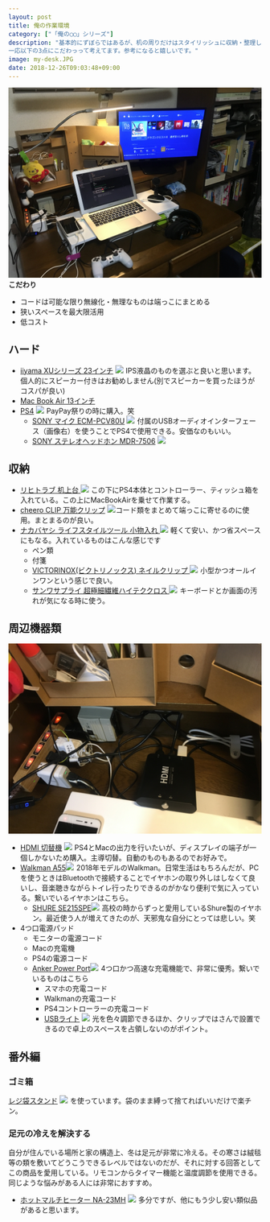 ```yaml
---
layout: post
title: 俺の作業環境
category: ["「俺の◯◯」シリーズ"]
description: "基本的にずぼらではあるが、机の周りだけはスタイリッシュに収納・整理しておきたい僕の作業環境を紹介します。
一応以下の3点にこだわっって考えてます。参考になると嬉しいです。"
image: my-desk.JPG
date: 2018-12-26T09:03:48+09:00
---
```

![image](/images/thumbs/my-desk.JPG)
**こだわり**
- コードは可能な限り無線化・無理なものは端っこにまとめる
- 狭いスペースを最大限活用
- 低コスト

## ハード
- [iiyama XUシリーズ 23インチ](https://amzn.to/2F6FLxA)
<a href="https://www.amazon.co.jp/iiyama-%E3%83%87%E3%82%A3%E3%82%B9%E3%83%97%E3%83%AC%E3%82%A4-XU2390HS-B3-23%E3%82%A4%E3%83%B3%E3%83%81-AH-IPS/dp/B0747SZJPT/ref=as_li_ss_il?s=computers&ie=UTF8&qid=1546575557&sr=1-1&keywords=iiyama+xu2390hs-b3&linkCode=li2&tag=pipinosuke04-22&linkId=969b86898220a6c1f7c89182c6ba6b66&language=ja_JP" target="_blank"><img border="0" src="//ws-fe.amazon-adsystem.com/widgets/q?_encoding=UTF8&ASIN=B0747SZJPT&Format=_SL160_&ID=AsinImage&MarketPlace=JP&ServiceVersion=20070822&WS=1&tag=pipinosuke04-22&language=ja_JP" ></a><img src="https://ir-jp.amazon-adsystem.com/e/ir?t=pipinosuke04-22&language=ja_JP&l=li2&o=9&a=B0747SZJPT" width="1" height="1" border="0" alt="" style="border:none !important; margin:0px !important;" />
IPS液晶のものを選ぶと良いと思います。個人的にスピーカー付きはお勧めしません(別でスピーカーを買ったほうがコスパが良い)
- [Mac Book Air 13インチ](https://www.apple.com/jp/shop/buy-mac/macbook-air/1.8ghz%E3%83%87%E3%83%A5%E3%82%A2%E3%83%AB%E3%82%B3%E3%82%A2%E3%83%97%E3%83%AD%E3%82%BB%E3%83%83%E3%82%B5%EF%BC%88turbo-boost%E4%BD%BF%E7%94%A8%E6%99%82%E6%9C%80%E5%A4%A72.9ghz%EF%BC%89-128gb?afid=p238%7Css4z9yeds-dc_mtid_18707vxu38484_pcrid_96182712077_&cid=aos-jp-kwgo-pla-btb-product-MQD32)
- [PS4](https://amzn.to/2F5rcKJ)
<a href="https://www.amazon.co.jp/PlayStation-%E3%82%B0%E3%83%AC%E3%82%A4%E3%82%B7%E3%83%A3%E3%83%BC%E3%83%BB%E3%83%9B%E3%83%AF%E3%82%A4%E3%83%88-500GB-CUH-2200AB02-%E3%81%8A%E5%A5%BD%E3%81%8D%E3%81%AA%E3%83%80%E3%82%A6%E3%83%B3%E3%83%AD%E3%83%BC%E3%83%89%E3%82%BD%E3%83%95%E3%83%882%E6%9C%AC%E3%82%BB%E3%83%83%E3%83%88/dp/B07F76JX3F/ref=as_li_ss_il?s=videogames&ie=UTF8&qid=1546575771&sr=1-3&keywords=ps4&linkCode=li2&tag=pipinosuke04-22&linkId=44408c6648b33418f198ddfe8fa079e0&language=ja_JP" target="_blank"><img border="0" src="//ws-fe.amazon-adsystem.com/widgets/q?_encoding=UTF8&ASIN=B07F76JX3F&Format=_SL160_&ID=AsinImage&MarketPlace=JP&ServiceVersion=20070822&WS=1&tag=pipinosuke04-22&language=ja_JP" ></a><img src="https://ir-jp.amazon-adsystem.com/e/ir?t=pipinosuke04-22&language=ja_JP&l=li2&o=9&a=B07F76JX3F" width="1" height="1" border="0" alt="" style="border:none !important; margin:0px !important;" />
PayPay祭りの時に購入。笑
	- [SONY マイク ECM-PCV80U](https://amzn.to/2RlF1u6)
<a href="https://www.amazon.co.jp/SONY-%E3%82%A8%E3%83%AC%E3%82%AF%E3%83%88%E3%83%AC%E3%83%83%E3%83%88%E3%82%B3%E3%83%B3%E3%83%87%E3%83%B3%E3%82%B5%E3%83%BC%E3%83%9E%E3%82%A4%E3%82%AF%E3%83%AD%E3%83%9B%E3%83%B3-%E3%82%B2%E3%83%BC%E3%83%A0%E7%94%A8-PCV80U-ECM-PCV80U/dp/B005M2HDA6/ref=as_li_ss_il?ie=UTF8&linkCode=li2&tag=pipinosuke04-22&linkId=fb7b20336b52ab561ba3132cd3340c9f&language=ja_JP" target="_blank"><img border="0" src="//ws-fe.amazon-adsystem.com/widgets/q?_encoding=UTF8&ASIN=B005M2HDA6&Format=_SL160_&ID=AsinImage&MarketPlace=JP&ServiceVersion=20070822&WS=1&tag=pipinosuke04-22&language=ja_JP" ></a><img src="https://ir-jp.amazon-adsystem.com/e/ir?t=pipinosuke04-22&language=ja_JP&l=li2&o=9&a=B005M2HDA6" width="1" height="1" border="0" alt="" style="border:none !important; margin:0px !important;" />
付属のUSBオーディオインターフェース（画像右）を使うことでPS4で使用できる。安価なのもいい。
	-  [SONY ステレオヘッドホン MDR-7506](https://amzn.to/2AgLJIp)
<a href="https://www.amazon.co.jp/%E3%82%BD%E3%83%8B%E3%83%BC-SONY-MDR7506-%E3%82%B9%E3%83%86%E3%83%AC%E3%82%AA%E3%83%98%E3%83%83%E3%83%89%E3%83%9B%E3%83%B3-MDR-7506/dp/B000AJIF4E/ref=as_li_ss_il?ie=UTF8&linkCode=li2&tag=pipinosuke04-22&linkId=2a40a5a92cda54ee1ef300cbd0b5d9c7&language=ja_JP" target="_blank"><img border="0" src="//ws-fe.amazon-adsystem.com/widgets/q?_encoding=UTF8&ASIN=B000AJIF4E&Format=_SL160_&ID=AsinImage&MarketPlace=JP&ServiceVersion=20070822&WS=1&tag=pipinosuke04-22&language=ja_JP" ></a><img src="https://ir-jp.amazon-adsystem.com/e/ir?t=pipinosuke04-22&language=ja_JP&l=li2&o=9&a=B000AJIF4E" width="1" height="1" border="0" alt="" style="border:none !important; margin:0px !important;" />

## 収納
- [リヒトラブ 机上台 ](https://amzn.to/2EOD83u)
<a href="https://www.amazon.co.jp/gp/product/B00485JPYU/ref=as_li_ss_il?ie=UTF8&psc=1&linkCode=li2&tag=pipinosuke04-22&linkId=af94a0af46024d1738e921424a31dd04&language=ja_JP" target="_blank"><img border="0" src="//ws-fe.amazon-adsystem.com/widgets/q?_encoding=UTF8&ASIN=B00485JPYU&Format=_SL160_&ID=AsinImage&MarketPlace=JP&ServiceVersion=20070822&WS=1&tag=pipinosuke04-22&language=ja_JP" ></a><img src="https://ir-jp.amazon-adsystem.com/e/ir?t=pipinosuke04-22&language=ja_JP&l=li2&o=9&a=B00485JPYU" width="1" height="1" border="0" alt="" style="border:none !important; margin:0px !important;" />
この下にPS4本体とコントローラー、ティッシュ箱を入れている。この上にMacBookAirを乗せて作業する。
- [cheero CLIP 万能クリップ](https://amzn.to/2BPxVVh)
<a href="https://www.amazon.co.jp/gp/product/B00I2JAJAW/ref=as_li_ss_il?ie=UTF8&psc=1&linkCode=li2&tag=pipinosuke04-22&linkId=20daeca7a3698cdd12a2f63dc9e090bd&language=ja_JP" target="_blank"><img border="0" src="//ws-fe.amazon-adsystem.com/widgets/q?_encoding=UTF8&ASIN=B00I2JAJAW&Format=_SL160_&ID=AsinImage&MarketPlace=JP&ServiceVersion=20070822&WS=1&tag=pipinosuke04-22&language=ja_JP" ></a><img src="https://ir-jp.amazon-adsystem.com/e/ir?t=pipinosuke04-22&language=ja_JP&l=li2&o=9&a=B00I2JAJAW" width="1" height="1" border="0" alt="" style="border:none !important; margin:0px !important;" />コード類をまとめて端っこに寄せるのに使用。まとまるのが良い。
- [ナカバヤシ ライフスタイルツール 小物入れ ](https://amzn.to/2CyQBdd)
<a href="https://www.amazon.co.jp/gp/product/B01MG79BVA/ref=as_li_ss_il?ie=UTF8&psc=1&linkCode=li2&tag=pipinosuke04-22&linkId=7cd88c26d911dd5b798ac8ea2ece2a8b&language=ja_JP" target="_blank"><img border="0" src="//ws-fe.amazon-adsystem.com/widgets/q?_encoding=UTF8&ASIN=B01MG79BVA&Format=_SL160_&ID=AsinImage&MarketPlace=JP&ServiceVersion=20070822&WS=1&tag=pipinosuke04-22&language=ja_JP" ></a><img src="https://ir-jp.amazon-adsystem.com/e/ir?t=pipinosuke04-22&language=ja_JP&l=li2&o=9&a=B01MG79BVA" width="1" height="1" border="0" alt="" style="border:none !important; margin:0px !important;" />
軽くて安い、かつ省スペースにもなる。入れているものはこんな感じです
	- ペン類
	- 付箋
	- [VICTORINOX(ビクトリノックス) ネイルクリップ ](https://amzn.to/2BCWEvQ)
<a href="https://www.amazon.co.jp/VICTORINOX-%E3%83%93%E3%82%AF%E3%83%88%E3%83%AA%E3%83%8E%E3%83%83%E3%82%AF%E3%82%B9-%E3%83%8D%E3%82%A4%E3%83%AB%E3%82%AF%E3%83%AA%E3%83%83%E3%83%97-0-6463-%E3%80%90%E6%97%A5%E6%9C%AC%E6%AD%A3%E8%A6%8F%E5%93%81%E3%80%91/dp/B00K3LGRAS/ref=as_li_ss_il?ie=UTF8&qid=1545747264&sr=8-2&keywords=victorinox+%E3%83%93%E3%82%AF%E3%83%88%E3%83%AA%E3%83%8E%E3%83%83%E3%82%AF%E3%82%B9+%E7%88%AA%E5%88%87%E3%82%8A&linkCode=li2&tag=pipinosuke04-22&linkId=db8b76aecb389e4d1df305269206f476&language=ja_JP" target="_blank"><img border="0" src="//ws-fe.amazon-adsystem.com/widgets/q?_encoding=UTF8&ASIN=B00K3LGRAS&Format=_SL160_&ID=AsinImage&MarketPlace=JP&ServiceVersion=20070822&WS=1&tag=pipinosuke04-22&language=ja_JP" ></a><img src="https://ir-jp.amazon-adsystem.com/e/ir?t=pipinosuke04-22&language=ja_JP&l=li2&o=9&a=B00K3LGRAS" width="1" height="1" border="0" alt="" style="border:none !important; margin:0px !important;" />
小型かつオールインワンという感じで良い。
	- [サンワサプライ 超極細繊維ハイテククロス ](https://amzn.to/2EP5F8R)
<a href="https://www.amazon.co.jp/%E3%82%B5%E3%83%B3%E3%83%AF%E3%82%B5%E3%83%97%E3%83%A9%E3%82%A4-%E8%B6%85%E6%A5%B5%E7%B4%B0%E7%B9%8A%E7%B6%AD%E3%83%8F%E3%82%A4%E3%83%86%E3%82%AF%E3%82%AF%E3%83%AD%E3%82%B9-30%C3%9740cm-%E5%A4%A7%E5%88%A4%E3%82%BF%E3%82%A4%E3%83%97-DK-KC5/dp/B000248ZQ0/ref=as_li_ss_il?ie=UTF8&linkCode=li2&tag=pipinosuke04-22&linkId=065654214ca4c02478da8711aa2a75cc&language=ja_JP" target="_blank"><img border="0" src="//ws-fe.amazon-adsystem.com/widgets/q?_encoding=UTF8&ASIN=B000248ZQ0&Format=_SL160_&ID=AsinImage&MarketPlace=JP&ServiceVersion=20070822&WS=1&tag=pipinosuke04-22&language=ja_JP" ></a><img src="https://ir-jp.amazon-adsystem.com/e/ir?t=pipinosuke04-22&language=ja_JP&l=li2&o=9&a=B000248ZQ0" width="1" height="1" border="0" alt="" style="border:none !important; margin:0px !important;" />
キーボードとか画面の汚れが気になる時に使う。

## 周辺機器類
![gadjet](/images/my-desk/gadjet.JPG)
- [HDMI 切替機](https://amzn.to/2BXgtOn)
<a href="https://www.amazon.co.jp/iBUFFALO-HDMI%E5%88%87%E6%9B%BF%E5%99%A8HEAC%E5%AF%BE%E5%BF%9C2%E3%83%9D%E3%83%BC%E3%83%88-Nintendo-Switch%E5%8B%95%E4%BD%9C%E7%A2%BA%E8%AA%8D%E6%B8%88-BSAK202/dp/B004IPRAGK/ref=as_li_ss_il?ie=UTF8&qid=1546576037&sr=8-2&keywords=ibuffalo+hdmi%E5%88%87%E6%9B%BF%E5%99%A8&linkCode=li2&tag=pipinosuke04-22&linkId=e1ddb64a0413577edd0bc4ef3c288fa5&language=ja_JP" target="_blank"><img border="0" src="//ws-fe.amazon-adsystem.com/widgets/q?_encoding=UTF8&ASIN=B004IPRAGK&Format=_SL160_&ID=AsinImage&MarketPlace=JP&ServiceVersion=20070822&WS=1&tag=pipinosuke04-22&language=ja_JP" ></a><img src="https://ir-jp.amazon-adsystem.com/e/ir?t=pipinosuke04-22&language=ja_JP&l=li2&o=9&a=B004IPRAGK" width="1" height="1" border="0" alt="" style="border:none !important; margin:0px !important;" />
PS4とMacの出力を行いたいが、ディスプレイの端子が一個しかないため購入。主導切替。自動のものもあるのでお好みで。
- [Walkman A55](https://amzn.to/2Tpk5jl)<a href="https://www.amazon.co.jp/%E3%82%BD%E3%83%8B%E3%83%BC-SONY-%E3%82%A6%E3%82%A9%E3%83%BC%E3%82%AF%E3%83%9E%E3%83%B3-A%E3%82%B7%E3%83%AA%E3%83%BC%E3%82%BA-NW-A55/dp/B07GZ85X5R/ref=as_li_ss_il?ie=UTF8&linkCode=li2&tag=pipinosuke04-22&linkId=92a25e5514d93d6468636fec96af2655&language=ja_JP" target="_blank"><img border="0" src="//ws-fe.amazon-adsystem.com/widgets/q?_encoding=UTF8&ASIN=B07GZ85X5R&Format=_SL160_&ID=AsinImage&MarketPlace=JP&ServiceVersion=20070822&WS=1&tag=pipinosuke04-22&language=ja_JP" ></a><img src="https://ir-jp.amazon-adsystem.com/e/ir?t=pipinosuke04-22&language=ja_JP&l=li2&o=9&a=B07GZ85X5R" width="1" height="1" border="0" alt="" style="border:none !important; margin:0px !important;" />
2018年モデルのWalkman。日常生活はもちろんだが、PCを使うときはBluetoothで接続することでイヤホンの取り外しはしなくて良いし、音楽聴きながらトイレ行ったりできるのがかなり便利で気に入っている。繋いでいるイヤホンはこちら。
	- [SHURE SE215SPE](https://amzn.to/2Ad7RTS)<a href="https://www.amazon.co.jp/SHURE-Special-%E3%83%88%E3%83%A9%E3%83%B3%E3%82%B9%E3%82%B9%E3%83%AB%E3%83%BC%E3%82%BB%E3%83%B3%E3%83%88%E3%83%96%E3%83%AB%E3%83%BC-SE215SPE-%E3%80%90%E5%9B%BD%E5%86%85%E6%AD%A3%E8%A6%8F%E5%93%81%E3%80%91/dp/B00A16BT4E/ref=as_li_ss_il?ie=UTF8&linkCode=li2&tag=pipinosuke04-22&linkId=ddc5a3afc6d00de608ce2396d5de567d&language=ja_JP" target="_blank"><img border="0" src="//ws-fe.amazon-adsystem.com/widgets/q?_encoding=UTF8&ASIN=B00A16BT4E&Format=_SL160_&ID=AsinImage&MarketPlace=JP&ServiceVersion=20070822&WS=1&tag=pipinosuke04-22&language=ja_JP" ></a><img src="https://ir-jp.amazon-adsystem.com/e/ir?t=pipinosuke04-22&language=ja_JP&l=li2&o=9&a=B00A16BT4E" width="1" height="1" border="0" alt="" style="border:none !important; margin:0px !important;" />
高校の時からずっと愛用しているShure製のイヤホン。最近使う人が増えてきたのが、天邪鬼な自分にとっては悲しい。笑
- 4つ口電源パッド
	- モニターの電源コード
	- Macの充電機
	- PS4の電源コード
	- [Anker Power Port](https://amzn.to/2AbADEk)<a href="https://www.amazon.co.jp/Anker-PowerPort-USB%E6%80%A5%E9%80%9F%E5%85%85%E9%9B%BB%E5%99%A8-Android%E5%AF%BE%E5%BF%9C-%E6%8A%98%E7%95%B3%E5%BC%8F%E3%83%97%E3%83%A9%E3%82%B0%E6%90%AD%E8%BC%89%E3%80%91/dp/B00VTJS58U/ref=as_li_ss_il?ie=UTF8&linkCode=li2&tag=pipinosuke04-22&linkId=fe1ea6806c165a9e711695d2a0602f3d&language=ja_JP" target="_blank"><img border="0" src="//ws-fe.amazon-adsystem.com/widgets/q?_encoding=UTF8&ASIN=B00VTJS58U&Format=_SL160_&ID=AsinImage&MarketPlace=JP&ServiceVersion=20070822&WS=1&tag=pipinosuke04-22&language=ja_JP" ></a><img src="https://ir-jp.amazon-adsystem.com/e/ir?t=pipinosuke04-22&language=ja_JP&l=li2&o=9&a=B00VTJS58U" width="1" height="1" border="0" alt="" style="border:none !important; margin:0px !important;" />
	4つ口かつ高速な充電機能で、非常に優秀。繋いでいるものはこちら
		- スマホの充電コード
	    - Walkmanの充電コード
	    - PS4コントローラーの充電コード
	    - [USBライト](https://amzn.to/2BXHVvF)
<a href="https://www.amazon.co.jp/gp/product/B075C76TKD/ref=as_li_ss_il?ie=UTF8&psc=1&linkCode=li2&tag=pipinosuke04-22&linkId=2c713f5db80f9a88de8aadf57d146daf&language=ja_JP" target="_blank"><img border="0" src="//ws-fe.amazon-adsystem.com/widgets/q?_encoding=UTF8&ASIN=B075C76TKD&Format=_SL160_&ID=AsinImage&MarketPlace=JP&ServiceVersion=20070822&WS=1&tag=pipinosuke04-22&language=ja_JP" ></a><img src="https://ir-jp.amazon-adsystem.com/e/ir?t=pipinosuke04-22&language=ja_JP&l=li2&o=9&a=B075C76TKD" width="1" height="1" border="0" alt="" style="border:none !important; margin:0px !important;" />
光を色々調節できるほか、クリップではさんで設置できるので卓上のスペースを占領しないのがポイント。

## 番外編
### ゴミ箱
[レジ袋スタンド](https://amzn.to/2CPxEmP)
<a href="https://www.amazon.co.jp/%E5%B1%B1%E5%B4%8E%E5%AE%9F%E6%A5%AD-%E3%83%AC%E3%82%B8%E8%A2%8B%E3%82%B9%E3%82%BF%E3%83%B3%E3%83%89-%E3%83%96%E3%83%A9%E3%83%83%E3%82%AF-%E7%B4%84W26%C3%97D31%C3%97H50cm-6190/dp/B000V9G20W/ref=as_li_ss_il?_encoding=UTF8&psc=1&refRID=DKBWDGJRSVQ4F8Q4XNNF&linkCode=li2&tag=pipinosuke04-22&linkId=addb2e285429b031263c909dd8250a37&language=ja_JP" target="_blank"><img border="0" src="//ws-fe.amazon-adsystem.com/widgets/q?_encoding=UTF8&ASIN=B000V9G20W&Format=_SL160_&ID=AsinImage&MarketPlace=JP&ServiceVersion=20070822&WS=1&tag=pipinosuke04-22&language=ja_JP" ></a><img src="https://ir-jp.amazon-adsystem.com/e/ir?t=pipinosuke04-22&language=ja_JP&l=li2&o=9&a=B000V9G20W" width="1" height="1" border="0" alt="" style="border:none !important; margin:0px !important;" />
を使っています。袋のまま縛って捨てればいいだけで楽チン。

### 足元の冷えを解決する
自分が住んでいる場所と家の構造上、冬は足元が非常に冷える。その寒さは絨毯等の類を敷いてどうこうできるレベルではないのだが、それに対する回答としてこの商品を愛用している。リモコンからタイマー機能と温度調節を使用できる。同じような悩みがある人には非常におすすめ。
- [ホットマルチヒーター NA-23MH](https://amzn.to/2TtVXwa)
<a href="https://www.amazon.co.jp/%E6%97%A5%E6%9C%AC%E8%A3%BD-%E3%83%9B%E3%83%83%E3%83%88%E3%83%9E%E3%83%AB%E3%83%81%E3%83%92%E3%83%BC%E3%82%BF%E3%83%BC-NA-23MH-G-%E3%82%B0%E3%83%AA%E3%83%BC%E3%83%B3/dp/B016A1T47C/ref=as_li_ss_il?_encoding=UTF8&pd_rd_i=B016A1T47C&pd_rd_r=5cede161-0fed-11e9-bac0-fb17b6fd45e3&pd_rd_w=eSCDK&pd_rd_wg=ntv3N&pf_rd_p=cda7018a-662b-401f-9c16-bd4ec317039e&pf_rd_r=SA0J7Y0RP8TP29D36BWD&psc=1&refRID=SA0J7Y0RP8TP29D36BWD&linkCode=li2&tag=pipinosuke04-22&linkId=81044924eee382384dd35f5af2e9e62b&language=ja_JP" target="_blank"><img border="0" src="//ws-fe.amazon-adsystem.com/widgets/q?_encoding=UTF8&ASIN=B016A1T47C&Format=_SL160_&ID=AsinImage&MarketPlace=JP&ServiceVersion=20070822&WS=1&tag=pipinosuke04-22&language=ja_JP" ></a><img src="https://ir-jp.amazon-adsystem.com/e/ir?t=pipinosuke04-22&language=ja_JP&l=li2&o=9&a=B016A1T47C" width="1" height="1" border="0" alt="" style="border:none !important; margin:0px !important;" />
多分ですが、他にもう少し安い類似品があると思います。
